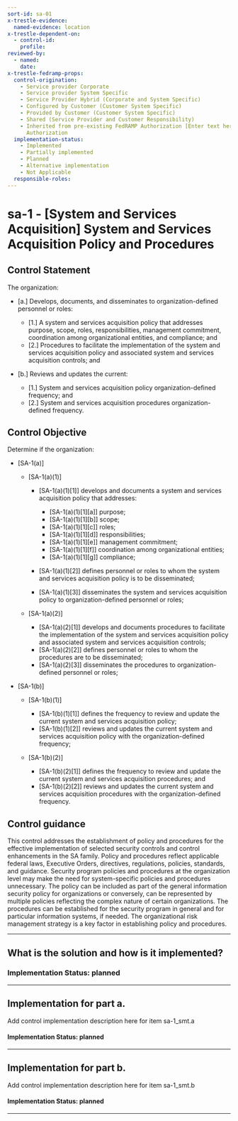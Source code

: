 ```yaml
---
sort-id: sa-01
x-trestle-evidence:
  named-evidence: location
x-trestle-dependent-on:
  - control-id:
    profile:
reviewed-by:
  - named:
    date:
x-trestle-fedramp-props:
  control-origination:
    - Service provider Corporate
    - Service provider System Specific
    - Service Provider Hybrid (Corporate and System Specific)
    - Configured by Customer (Customer System Specific)
    - Provided by Customer (Customer System Specific)
    - Shared (Service Provider and Customer Responsibility)
    - Inherited from pre-existing FedRAMP Authorization [Enter text here], Date of
      Authorization
  implementation-status:
    - Implemented
    - Partially implemented
    - Planned
    - Alternative implementation
    - Not Applicable
  responsible-roles:
---
```


# sa-1 - \[System and Services Acquisition\] System and Services Acquisition Policy and Procedures

## Control Statement

The organization:

- \[a.\] Develops, documents, and disseminates to organization-defined personnel or roles:

  - \[1.\] A system and services acquisition policy that addresses purpose, scope, roles, responsibilities, management commitment, coordination among organizational entities, and compliance; and
  - \[2.\] Procedures to facilitate the implementation of the system and services acquisition policy and associated system and services acquisition controls; and

- \[b.\] Reviews and updates the current:

  - \[1.\] System and services acquisition policy organization-defined frequency; and
  - \[2.\] System and services acquisition procedures organization-defined frequency.

## Control Objective

Determine if the organization:

- \[SA-1(a)\]

  - \[SA-1(a)(1)\]

    - \[SA-1(a)(1)[1]\] develops and documents a system and services acquisition policy that addresses:

      - \[SA-1(a)(1)[1][a]\] purpose;
      - \[SA-1(a)(1)[1][b]\] scope;
      - \[SA-1(a)(1)[1][c]\] roles;
      - \[SA-1(a)(1)[1][d]\] responsibilities;
      - \[SA-1(a)(1)[1][e]\] management commitment;
      - \[SA-1(a)(1)[1][f]\] coordination among organizational entities;
      - \[SA-1(a)(1)[1][g]\] compliance;

    - \[SA-1(a)(1)[2]\] defines personnel or roles to whom the system and services acquisition policy is to be disseminated;
    - \[SA-1(a)(1)[3]\] disseminates the system and services acquisition policy to organization-defined personnel or roles;

  - \[SA-1(a)(2)\]

    - \[SA-1(a)(2)[1]\] develops and documents procedures to facilitate the implementation of the system and services acquisition policy and associated system and services acquisition controls;
    - \[SA-1(a)(2)[2]\] defines personnel or roles to whom the procedures are to be disseminated;
    - \[SA-1(a)(2)[3]\] disseminates the procedures to organization-defined personnel or roles;

- \[SA-1(b)\]

  - \[SA-1(b)(1)\]

    - \[SA-1(b)(1)[1]\] defines the frequency to review and update the current system and services acquisition policy;
    - \[SA-1(b)(1)[2]\] reviews and updates the current system and services acquisition policy with the organization-defined frequency;

  - \[SA-1(b)(2)\]

    - \[SA-1(b)(2)[1]\] defines the frequency to review and update the current system and services acquisition procedures; and
    - \[SA-1(b)(2)[2]\] reviews and updates the current system and services acquisition procedures with the organization-defined frequency.

## Control guidance

This control addresses the establishment of policy and procedures for the effective implementation of selected security controls and control enhancements in the SA family. Policy and procedures reflect applicable federal laws, Executive Orders, directives, regulations, policies, standards, and guidance. Security program policies and procedures at the organization level may make the need for system-specific policies and procedures unnecessary. The policy can be included as part of the general information security policy for organizations or conversely, can be represented by multiple policies reflecting the complex nature of certain organizations. The procedures can be established for the security program in general and for particular information systems, if needed. The organizational risk management strategy is a key factor in establishing policy and procedures.

______________________________________________________________________

## What is the solution and how is it implemented?

### Implementation Status: planned

______________________________________________________________________

## Implementation for part a.

Add control implementation description here for item sa-1_smt.a

#### Implementation Status: planned

______________________________________________________________________

## Implementation for part b.

Add control implementation description here for item sa-1_smt.b

#### Implementation Status: planned

______________________________________________________________________
